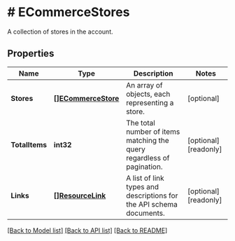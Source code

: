 # # ECommerceStores
A collection of stores in the account.

## Properties 


Name | Type | Description | Notes
------------ | ------------- | ------------- | -------------
**Stores**| [**[]ECommerceStore**](ECommerceStore.md) | An array of objects, each representing a store.  | [optional]
**TotalItems**| **int32** | The total number of items matching the query regardless of pagination.  | [optional] [readonly]
**Links**| [**[]ResourceLink**](ResourceLink.md) | A list of link types and descriptions for the API schema documents.  | [optional] [readonly]


[[Back to Model list]](../../README.md#models) [[Back to API list]](../../README.md#endpoints) [[Back to README]](../../README.md)

